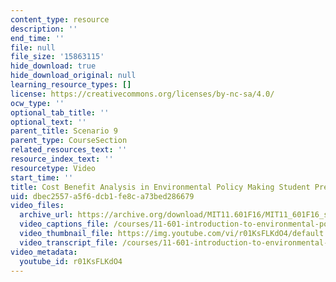 ```yaml
---
content_type: resource
description: ''
end_time: ''
file: null
file_size: '15863115'
hide_download: true
hide_download_original: null
learning_resource_types: []
license: https://creativecommons.org/licenses/by-nc-sa/4.0/
ocw_type: ''
optional_tab_title: ''
optional_text: ''
parent_title: Scenario 9
parent_type: CourseSection
related_resources_text: ''
resource_index_text: ''
resourcetype: Video
start_time: ''
title: Cost Benefit Analysis in Environmental Policy Making Student Presentation
uid: dbec2557-a5f6-dcb1-fe8c-a73bed286679
video_files:
  archive_url: https://archive.org/download/MIT11.601F16/MIT11_601F16_s09_Student_Presentation_300k.mp4
  video_captions_file: /courses/11-601-introduction-to-environmental-policy-and-planning-fall-2016/92008eff69755be48db8b3d52474adea_r01KsFLKdO4.vtt
  video_thumbnail_file: https://img.youtube.com/vi/r01KsFLKdO4/default.jpg
  video_transcript_file: /courses/11-601-introduction-to-environmental-policy-and-planning-fall-2016/61e2b723de23d73807fdd0c631e76928_r01KsFLKdO4.pdf
video_metadata:
  youtube_id: r01KsFLKdO4
---
```

